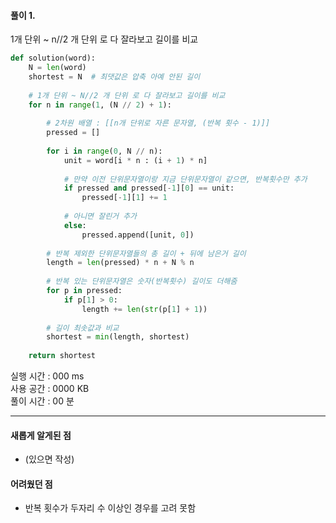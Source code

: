 #### 풀이 1. 

1개 단위 ~ n//2 개 단위 로 다 잘라보고 길이를 비교

```python
def solution(word):
    N = len(word)
    shortest = N  # 최댓값은 압축 아예 안된 길이
    
    # 1개 단위 ~ N//2 개 단위 로 다 잘라보고 길이를 비교
    for n in range(1, (N // 2) + 1):
        
        # 2차원 배열 : [[n개 단위로 자른 문자열, (반복 횟수 - 1)]]
        pressed = []
        
        for i in range(0, N // n):
            unit = word[i * n : (i + 1) * n]
            
            # 만약 이전 단위문자열이랑 지금 단위문자열이 같으면, 반복횟수만 추가
            if pressed and pressed[-1][0] == unit:
                pressed[-1][1] += 1
            
            # 아니면 잘린거 추가
            else:
                pressed.append([unit, 0])
        
        # 반복 제외한 단위문자열들의 총 길이 + 뒤에 남은거 길이
        length = len(pressed) * n + N % n
        
        # 반복 있는 단위문자열은 숫자(반복횟수) 길이도 더해줌
        for p in pressed:
            if p[1] > 0:
                length += len(str(p[1] + 1))
        
        # 길이 최솟값과 비교
        shortest = min(length, shortest)
        
    return shortest
```


실행 시간 : 000 ms    
사용 공간 : 0000 KB  
풀이 시간 : 00 분  

--- 

#### 새롭게 알게된 점
  + (있으면 작성)

#### 어려웠던 점
  + 반복 횟수가 두자리 수 이상인 경우를 고려 못함 
  
